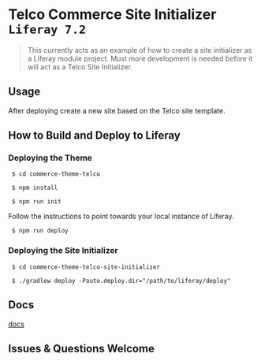 # Telco Commerce Site Initializer `Liferay 7.2`

> This currently acts as an example of how to create a site initializer as a Liferay module project. Must more development is needed before it will act as a Telco Site Initializer.

## Usage

After deploying create a new site based on the Telco site template.

## How to Build and Deploy to Liferay

### Deploying the Theme

` $ cd commerce-theme-telco`

` $ npm install`

` $ npm run init`

Follow the instructions to point towards your local instance of Liferay.

` $ npm run deploy`

### Deploying the Site Initializer

` $ cd commerce-theme-telco-site-initializer`

` $ ./gradlew deploy -Pauto.deploy.dir="/path/to/liferay/deploy"`

## Docs

[docs](./DOCS.md)

## Issues & Questions Welcome